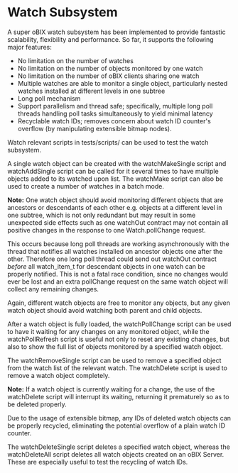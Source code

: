 # Watch Subsystem

A super oBIX watch subsystem has been implemented to provide fantastic scalability, flexibility and performance. So far, it supports the following major features:

* No limitation on the number of watches
* No limitation on the number of objects monitored by one watch
* No limitation on the number of oBIX clients sharing one watch
* Multiple watches are able to monitor a single object, particularly nested watches installed at different levels in one subtree
* Long poll mechanism
* Support parallelism and thread safe; specifically, multiple long poll threads handling poll tasks simultaneously to yield minimal latency
* Recyclable watch IDs; removes concern about watch ID counter's overflow (by manipulating extensible bitmap nodes).

Watch relevant scripts in tests/scripts/ can be used to test the watch subsystem.

A single watch object can be created with the watchMakeSingle script and watchAddSingle script can be called for it several times to have multiple objects added to its watched upon list. The watchMake script can also be used to create a number of watches in a batch mode.

**Note:** One watch object should avoid monitoring different objects that are ancestors or descendants of each other e.g. objects at a different level in one subtree, which is not only redundant but may result in some unexpected side effects such as one watchOut contract may not contain all positive changes in the response to one Watch.pollChange request.

This occurs because long poll threads are working asynchronously with the thread that notifies all watches installed on ancestor objects one after the other. Therefore one long poll thread could send out watchOut contract *before* all watch_item_t for descendant objects in one watch can be properly notified. This is not a fatal race condition, since no changes would ever be lost and an extra pollChange request on the same watch object will collect any remaining changes.

Again, different watch objects are free to monitor any objects, but any given watch object should avoid watching both parent and child objects.

After a watch object is fully loaded, the watchPollChange script can be used to have it waiting for any changes on any monitored object, while the watchPollRefresh script is useful not only to reset any existing changes, but also to show the full list of objects monitored by a specified watch object.

The watchRemoveSingle script can be used to remove a specified object from the watch list of the relevant watch. The watchDelete script is used to remove a watch object completely.

**Note:** If a watch object is currently waiting for a change, the use of the watchDelete script will interrupt its waiting, returning it prematurely so as to be deleted properly.

Due to the usage of extensible bitmap, any IDs of deleted watch objects can be properly recycled, eliminating the potential overflow of a plain watch ID counter.

The watchDeleteSingle script deletes a specified watch object, whereas the watchDeleteAll script deletes all watch objects created on an oBIX Server. These are especially useful to test the recycling of watch IDs.

